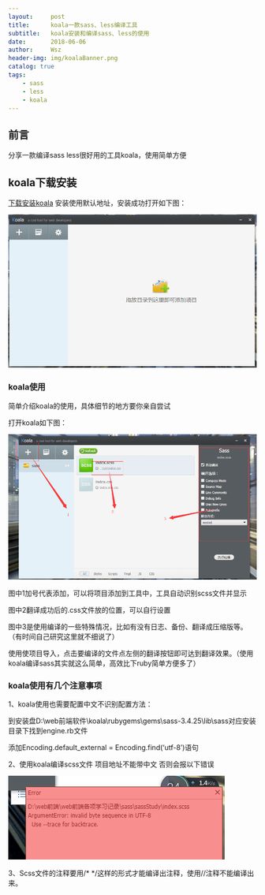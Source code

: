 ```yaml
---
layout:     post
title:      koala一款sass、less编译工具
subtitle:   koala安装和编译sass、less的使用
date:       2018-06-06
author:     Wsz
header-img: img/koalaBanner.png
catalog: true
tags:
    - sass
    - less
    - koala
---
```


## 前言

 分享一款编译sass less很好用的工具koala，使用简单方便

## koala下载安装

[下载安装koala](http://koala-app.com/index-zh.html) 安装使用默认地址，安装成功打开如下图：

 ![](https://raw.githubusercontent.com/wangshouzhi/wangshouzhi.github.io/master/img/koaloImg/koala.png)

### koala使用

 简单介绍koala的使用，具体细节的地方要你亲自尝试

 打开koala如下图：
 

 ![](https://raw.githubusercontent.com/wangshouzhi/wangshouzhi.github.io/master/img/koaloImg/koalaStudy.png)

 图中1加号代表添加，可以将项目添加到工具中，工具自动识别scss文件并显示

 图中2翻译成功后的.css文件放的位置，可以自行设置

 图中3是使用编译的一些特殊情况，比如有没有日志、备份、翻译成压缩版等。（有时间自己研究这里就不细说了）

 使用使项目导入，点击要编译的文件点左侧的翻译按钮即可达到翻译效果。（使用koala编译sass其实就这么简单，高效比下ruby简单方便多了）

### koala使用有几个注意事项

 1、koala使用也需要配置中文不识别配置方法：

 到安装盘D:\web前端软件\koala\rubygems\gems\sass-3.4.25\lib\sass对应安装目录下找到engine.rb文件

 添加Encoding.default_external = Encoding.find(‘utf-8’)语句

2、使用koala编译scss文件 项目地址不能带中文  否则会报以下错误

  ![](https://raw.githubusercontent.com/wangshouzhi/wangshouzhi.github.io/master/img/koaloImg/koalachane.png)

3、Scss文件的注释要用/* */这样的形式才能编译出注释，使用//注释不能编译出来。
